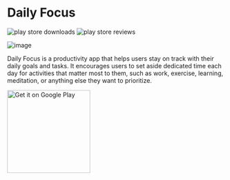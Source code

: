 # Daily Focus
![play store downloads](https://playbadges.pavi2410.me/badge/downloads?id=com.dailyfocus.app) 
![play store reviews](https://playbadges.pavi2410.me/badge/ratings?id=com.dailyfocus.app)

![image](https://user-images.githubusercontent.com/76612427/228358918-1d55e899-40e3-4860-b3ed-0eefd941b849.png)

Daily Focus is a productivity app that helps users stay on track with their daily
goals and tasks. It encourages users to set aside dedicated time each day for
activities that matter most to them, such as work, exercise, learning, meditation, or anything else they want to prioritize.


<a href='https://play.google.com/store/apps/details?id=com.dailyfocus.app&pcampaignid=pcampaignidMKT-Other-global-all-co-prtnr-py-PartBadge-Mar2515-1'><img alt='Get it on Google Play' width="192px" src='https://play.google.com/intl/en_us/badges/static/images/badges/en_badge_web_generic.png'/></a>
